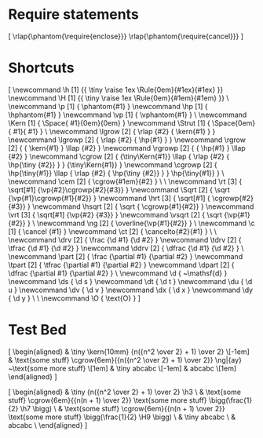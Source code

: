 # Require statements

\[
  \rlap{\phantom{\require{enclose}}}
  \rlap{\phantom{\require{cancel}}}
\]

# Shortcuts
<!-- Because \kern does not scale AT ALL with \tiny, adding \kern, '\,', '\:', or '\;' in front of cgroup  -->
<!-- contents will appear to have no effect. Theses spaces inside \tiny{\phantom} grow at the same rate as -->
<!-- the contents, rather than at the half rate of everything else. '~', \phantom, and \Space still work,  -->
<!-- the latter of which is used to make a replacement \Kern that does scale.                              -->
\[
  \newcommand \h [1] {{ \tiny \raise 1ex \Rule{0em}{#1ex}{#1ex} }}
  \newcommand \H [1] {{ \tiny \raise 1ex \Rule{0em}{#1em}{#1em} }}
  \\
  \newcommand  \p [1] {  \phantom{#1} }
  \newcommand \hp [1] { \hphantom{#1} }
  \newcommand \vp [1] { \vphantom{#1} }
  \\
  \newcommand \Kern  [1] { \Space{ #1}{0em}{0em} }
  \newcommand \Strut [1] { \Space{0em}{ #1}{ #1} }
  \\
  \newcommand \lgrow  [2] { \rlap {#2} { \kern{#1} } }
  \newcommand \lgrowp [2] { \rlap {#2} {   \hp{#1} } }
  \newcommand \rgrow  [2] { { \kern{#1} } \llap {#2} }
  \newcommand \rgrowp [2] { {   \hp{#1} } \llap {#2} }
  \newcommand \cgrow  [2] { {\tiny\Kern{#1}} \llap { \rlap {#2} { \hp{\tiny {#2}} } } {\tiny\Kern{#1}} }
  \newcommand \cgrowp [2] {   \hp{\tiny{#1}} \llap { \rlap {#2} { \hp{\tiny {#2}} } }   \hp{\tiny{#1}} }
  \\
  \newcommand \cem [2] { \cgrow{#1em}{#2} }
  \\
  \\
  \newcommand    \rt [3] { \sqrt[#1] {\vp{#2}\cgrowp{#2}{#3}} }
  \newcommand  \Sqrt [2] { \sqrt     {\vp{#1}\cgrowp{#1}{#2}} }
  \newcommand   \hrt [3] { \sqrt[#1] {       \cgrowp{#2}{#3}} }
  \newcommand \hsqrt [2] { \sqrt     {       \cgrowp{#1}{#2}} }
  \newcommand   \vrt [3] { \sqrt[#1] {\vp{#2}           {#3}} }
  \newcommand \vsqrt [2] { \sqrt     {\vp{#1}           {#2}} }
  \\
  \newcommand \ng [2] { \overline{\vp{#1}{#2}} }
  \\
  \newcommand \c  [1] { \cancel      {#1} }
  \newcommand \ct [2] { \cancelto{#2}{#1} }
  \\
  \\
  \newcommand  \drv [2] {  \frac {\d #1} {\d #2} }
  \newcommand \tdrv [2] { \tfrac {\d #1} {\d #2} }
  \newcommand \ddrv [2] { \dfrac {\d #1} {\d #2} }
  \\
  \newcommand  \part [2] {  \frac {\partial #1} {\partial #2} }
  \newcommand \tpart [2] { \tfrac {\partial #1} {\partial #2} }
  \newcommand \dpart [2] { \dfrac {\partial #1} {\partial #2} }
  \\
  \newcommand \d  { ~\mathsf{d} }
  \newcommand \ds { \d s }
  \newcommand \dt { \d t }
  \newcommand \du { \d u }
  \newcommand \dv { \d v }
  \newcommand \dx { \d x }
  \newcommand \dy { \d y }
  \\
  \\
  \newcommand \O  { \text{O} }
\]

# Test Bed

\[
  \begin{aligned}
    & \tiny \kern{10mm} {n({n^2 \over 2} + 1) \over 2} \\[-1em]
    & \text{some stuff} \cgrow{6em}{{n({n^2 \over 2} + 1) \over 2}} \ng|{ay} ~\text{some more stuff} \\[1em]
    & \tiny abcabc \\[-1em]
    & abcabc \\[1em]
  \end{aligned}
\]

\[
  \begin{aligned}
    & \tiny {n({n^2 \over 2} + 1) \over 2} \h3 \\
    & \text{some stuff} \cgrow{6em}{{n(n + 1) \over 2}} \text{some more stuff} \bigg(\frac{1}{2} \h7 \bigg) \\
    & \text{some stuff} \cgrow{6em}{{n(n + 1) \over 2}} \text{some more stuff} \bigg(\frac{1}{2} \H9 \bigg) \\
    & \tiny abcabc \\
    & abcabc \\
  \end{aligned}
\]
